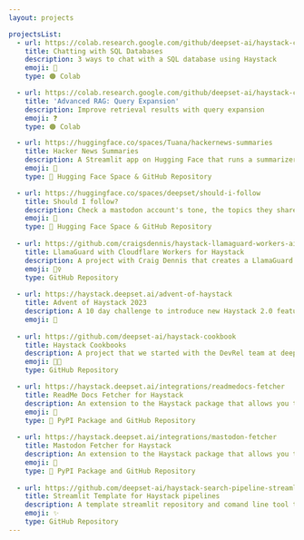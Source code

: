 ```yaml
---
layout: projects

projectsList:
  - url: https://colab.research.google.com/github/deepset-ai/haystack-cookbook/blob/main/notebooks/chat_with_SQL_3_ways.ipynb
    title: Chatting with SQL Databases
    description: 3 ways to chat with a SQL database using Haystack
    emoji: 🚀
    type: 🟠 Colab

  - url: https://colab.research.google.com/github/deepset-ai/haystack-cookbook/blob/main/notebooks/query-expansion.ipynb
    title: 'Advanced RAG: Query Expansion'
    description: Improve retrieval results with query expansion
    emoji: ❓
    type: 🟠 Colab

  - url: https://huggingface.co/spaces/Tuana/hackernews-summaries
    title: Hacker News Summaries
    description: A Streamlit app on Hugging Face that runs a summarizer pipeline with Haystack. 
    emoji: 🧡
    type: 🤗 Hugging Face Space & GitHub Repository

  - url: https://huggingface.co/spaces/deepset/should-i-follow
    title: Should I follow?
    description: Check a mastodon account's tone, the topics they share and the languages they use with GPT-4
    emoji: 🦄
    type: 🤗 Hugging Face Space & GitHub Repository
  
  - url: https://github.com/craigsdennis/haystack-llamaguard-workers-ai
    title: LlamaGuard with Cloudflare Workers for Haystack
    description: A project with Craig Dennis that creates a LlamaGuard component for Haystack, and runs a streamlit app checking both user and LLM responses.
    emoji: 💂‍♀️
    type: GitHub Repository
  
  - url: https://haystack.deepset.ai/advent-of-haystack
    title: Advent of Haystack 2023
    description: A 10 day challenge to introduce new Haystack 2.0 features to the community before the release
    emoji: 🎄
  
  - url: https://github.com/deepset-ai/haystack-cookbook
    title: Haystack Cookbooks
    description: A project that we started with the DevRel team at deepset. A collection of useful example colabs for Haystack users.
    emoji: 🧑‍🍳
    type: GitHub Repository

  - url: https://haystack.deepset.ai/integrations/readmedocs-fetcher
    title: ReadMe Docs Fetcher for Haystack
    description: An extension to the Haystack package that allows you to pull contents from a readme.io documentation site.
    emoji: 📖
    type: 🐍 PyPI Package and GitHub Repository
  
  - url: https://haystack.deepset.ai/integrations/mastodon-fetcher
    title: Mastodon Fetcher for Haystack
    description: An extension to the Haystack package that allows you to pull the stream of posts for a given mastodon username
    emoji: 🐘
    type: 🐍 PyPI Package and GitHub Repository
  
  - url: https://github.com/deepset-ai/haystack-search-pipeline-streamlit
    title: Streamlit Template for Haystack pipelines
    description: A template streamlit repository and comand line tool to spin up a UI for Haystack pipelines
    emoji: ✨
    type: GitHub Repository
---
```

